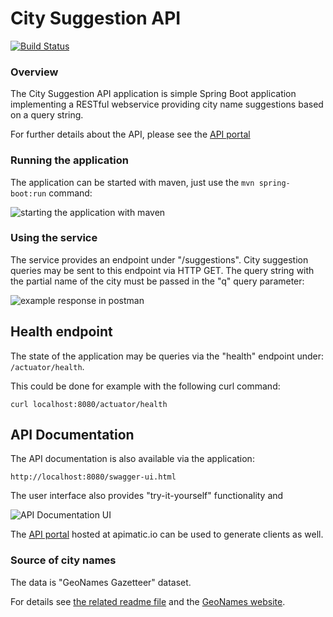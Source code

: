 # City Suggestion API

[![Build Status](https://travis-ci.org/BujakiAttila/CitySuggestionAPI.svg?branch=master)](https://travis-ci.org/BujakiAttila/CitySuggestionAPI)

### Overview
The City Suggestion API application is simple Spring Boot application implementing a RESTful webservice providing city name suggestions based on a query string.

For further details about the API, please see the [API portal](https://www.apimatic.io/apidocs/citysuggestionapi)

### Running the application
The application can be started with maven, just use the `mvn spring-boot:run` command:

![starting the application with maven](https://github.com/BujakiAttila/CitySuggestionAPI/blob/master/doc/starting.gif?raw=true)

### Using the service

The service provides an endpoint under "/suggestions". City suggestion queries may be sent to this endpoint via HTTP GET. The query string with the partial name of the city must be passed in the "q" query parameter:

![example response in postman](https://github.com/BujakiAttila/CitySuggestionAPI/blob/master/doc/suggestions.gif?raw=true)

## Health endpoint 

The state of the application may be queries via the "health" endpoint under: `/actuator/health`.

This could be done for example with the following curl command:

`curl localhost:8080/actuator/health`

## API Documentation

The API documentation is also available via the application:

`http://localhost:8080/swagger-ui.html`

The user interface also provides "try-it-yourself" functionality and 

![API Documentation UI](https://github.com/BujakiAttila/CitySuggestionAPI/blob/master/doc/ApiDocumentation.gif?raw=true)


The [API portal](https://www.apimatic.io/apidocs/citysuggestionapi) hosted at apimatic.io can be used to generate clients as well.

### Source of city names
The data is "GeoNames Gazetteer" dataset.

For details see [the related readme file](http://download.geonames.org/export/dump/readme.txt) and the [GeoNames website](https://www.geonames.org/).
